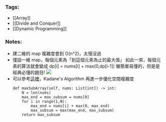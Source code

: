 ### Tags:
- [[Array]]
- [[Divide and Conquer]]
- [[Dynamic Programming]]
### Notes:
 - 建二維的 map 複雜度會到 O(n^2)，太慢沒過
 - 僅設一維 map，每個元素為「到這個元素為止的最大值」
    如此一來，每個元素的算法就會變成
    dp[i] = nums[i] + max(0,dp[i-1])
    蠻簡單易懂的，但是是經典必懂的題目!
    ![](https://i.imgur.com/odVvoYT.png)
 - 可以參考[這裡](https://zhuanlan.zhihu.com/p/85188269)，Kadane's Algorithm 再進一步優化空間複雜度
    ```python=
    def maxSubArray(self, nums: List[int]) -> int:
        N = len(nums)
        max_end = max_subsum = nums[0]
        for i in range(1,N):
            max_end = nums[i] + max(0, max_end)
            max_subsum = max(max_end, max_subsum)
        return max_subsum
    ```

